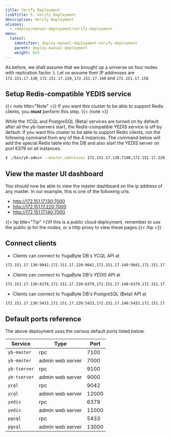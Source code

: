 ```yaml
---
title: Verify Deployment
linkTitle: 5. Verify Deployment
description: Verify Deployment
aliases:
  - /deploy/manual-deployment/verify-deployment
menu:
  latest:
    identifier: deploy-manual-deployment-verify-deployment
    parent: deploy-manual-deployment
    weight: 615
---
```


As before, we shall assume that we brought up a universe on four nodes with replication factor `3`. Let us assume their IP addresses are `172.151.17.130`, `172.151.17.220`, `172.151.17.140` and `172.151.17.150`


## Setup Redis-compatible YEDIS service

{{< note title="Note" >}}
If you want this cluster to be able to support Redis clients, you **must** perform this step.
{{< /note >}}

While the YCQL and PostgreSQL (Beta) services are turned on by default after all the yb-tservers start, the Redis-compatible YEDIS service is off by default. If you want this cluster to be able to support Redis clients, run the following command from any of the 4 instances. The command below will add the special Redis table into the DB and also start the YEDIS server on port 6379 on all instances.

```{.sh .copy .separator-dollar}
$ ./bin/yb-admin --master_addresses 172.151.17.130:7100,172.151.17.220:7100,172.151.17.140:7100 setup_redis_table
```

## View the master UI dashboard

You should now be able to view the master dashboard on the ip address of any master. In our example, this is one of the following urls:

- http://172.151.17.130:7000
- http://172.151.17.220:7000
- http://172.151.17.140:7000

{{< tip title="Tip" >}}If this is a public cloud deployment, remember to use the public ip for the nodes, or a http proxy to view these pages.{{< /tip >}}<br>

## Connect clients

- Clients can connect to YugaByte DB's YCQL API at
```{.sh .copy}
172.151.17.130:9042,172.151.17.220:9042,172.151.17.140:9042,172.151.17.150:9042
```

- Clients can connect to YugaByte DB's YEDIS API at
```{.sh .copy}
172.151.17.130:6379,172.151.17.220:6379,172.151.17.140:6379,172.151.17.150:6379
```

- Clients can connect to YugaByte DB's PostgreSQL (Beta) API at
```{.sh .copy}
172.151.17.130:5433,172.151.17.220:5433,172.151.17.140:5433,172.151.17.150:5433
```


## Default ports reference

The above deployment uses the various default ports listed below. 

Service | Type | Port 
--------|------| -------
`yb-master` | rpc | 7100
`yb-master` | admin web server | 7000
`yb-tserver` | rpc | 9100
`yb-tserver` | admin web server | 9000
`ycql` | rpc | 9042
`ycql` | admin web server | 12000
`yedis` | rpc | 6379
`yedis` | admin web server | 11000
`pgsql` | rpc | 5433
`pgsql` | admin web server | 13000

